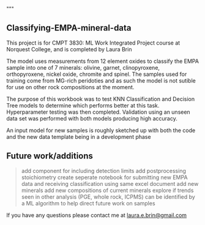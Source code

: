 """
## Classifying-EMPA-mineral-data

This project is for CMPT 3830: ML Work Integrated Project course at Norquest College, and is completed by Laura Brin

The model uses measurements from 12 element oxides to classify the EMPA sample into one of 7 minerals: olivine, garnet, clinopyroxene, orthopyroxene, nickel oxide, chromite and spinel. The samples used for training come from MG-rich peridoties and as such the model is not sutible for use on other rock compositions at the moment. 

The purpose of this workbook was to test KNN Classification and Decision Tree models to determine which performs better at this task. Hyperparameter testing was then completed. Validation using an unseen data set was performed with both models producing high accuracy.

An input model for new samples is roughly sketched up with both the code and the new data template being in a development phase


## Future work/additions
>add component for including detection limits
>add postprocessing stoichiometry
>create seperate notebook for submitting new EMPA data and receiving classification using same excel document
>add new minerals
>add new compositions of current minerals
>explore if trends seen in other analysis (PGE, whole rock, ICPMS) can be identified by a ML algorithm to help direct future work on samples



If you have any questions please contact me at laura.e.brin@gmail.com